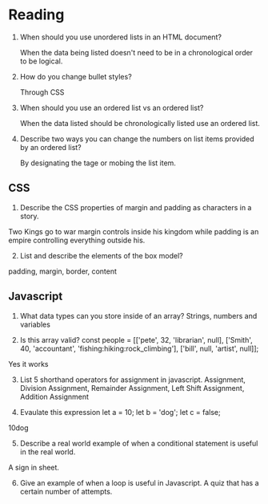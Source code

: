 # Reading 
 1. When should you use unordered lists in an HTML document?

     When the data being listed doesn't need to be in a chronological order to be logical.

2. How do you change bullet styles?

   Through CSS

3. When should you use an ordered list vs an ordered list?

    When the data listed should be chronologically listed use an ordered list.

4. Describe two ways you can change the numbers on list items provided by an ordered list?

    By designating the tage or mobing the list item.

## CSS

1. Describe the CSS properties of margin and padding as characters in a story.

Two Kings go to war margin controls inside his kingdom while padding is an empire controlling everything outside his.

2. List and describe the elements of the box model?

padding, margin, border, content

## Javascript
1. What data types can you store inside of an array?
Strings, numbers and variables

2. Is this array valid? const people = [['pete', 32, 'librarian', null], ['Smith', 40, 'accountant', 'fishing:hiking:rock_climbing'], ['bill', null, 'artist', null]];

Yes it works

3. List 5 shorthand operators for assignment in javascript.
Assignment, Division Assignment, Remainder Assignment, Left Shift Assignment, Addition Assignment

4. Evaulate this expression  let a = 10;
 let b = 'dog';
 let c = false;

 10dog

 5. Describe a real world example of when a conditional statement is useful in the real world.

 A sign in sheet.

 6. Give an example of when a loop is useful in Javascript.
 A quiz that has a certain number of attempts.




    
